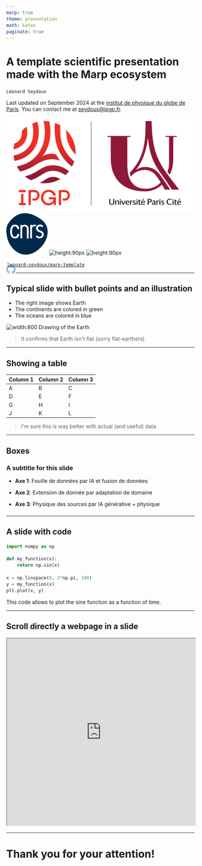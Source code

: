 ```yaml
---
marp: true
theme: presentation
math: katex
paginate: true
---
```


<!-- _class: titlepage -->

# A template scientific presentation made with the Marp ecosystem

`Léonard Seydoux` 

Last updated on September 2024 at the [institut de physique du globe de Paris](https://www.ipgp.fr). 
You can contact me at seydoux@ipgp.fr. 

<div class="logo">

![height:100px](images/logo/ipgp-upcite.svg) 
![height:90px](images/logo/cnrs.svg) 
![height:90px](https://avatars.githubusercontent.com/u/20685754?s=280&v=4)
![height:90px](https://upload.wikimedia.org/wikipedia/commons/thumb/9/9a/Visual_Studio_Code_1.35_icon.svg/768px-Visual_Studio_Code_1.35_icon.svg.png)

</div>

[<img src="images/logo/logo-github.svg" width=25 align="left" style="margin-top:10px; margin-right: -23px; "/>  `leonard-seydoux/marp-template`](https://github.com/leonard-seydoux/marp-template) 

---

## Typical slide with bullet points and an illustration

- The right image shows Earth
- The continents are colored in green
- The oceans are colored in blue


![width:800](https://images.twinkl.co.uk/tr/raw/upload/u/ux/earth-parents-wiki_ver_1.jpg)
Drawing of the Earth 

> It confirms that Earth isn't flat (sorry flat-earthers)

<!-- _footer: Image: [www.twinkl.fr/parenting-wiki/earth](https://www.twinkl.fr/parenting-wiki/earth) -->

---

## Showing a table

| Column 1 | Column 2 | Column 3 |
|----------|----------|----------|
| A        | B        | C        |
| D        | E        | F        |
| G        | H        | I        |
| J        | K        | L        |

> I'm sure this is way better with actual (and useful) data

---

## Boxes

### A subtitle for this slide

<div class="frames">

- __Axe 1__: Fouille de données par IA et fusion de données

- __Axe 2__: Extension de donnée par adaptation de domaine

- __Axe 3__: Physique des sources par IA générative + physique

</div>

###

---

## A slide with code

```python
import numpy as np

def my_function(x):
    return np.sin(x)

x = np.linspace(0, 2*np.pi, 100)
y = my_function(x)
plt.plot(x, y)
```

This code allows to plot the sine function as a function of time.

--- 

## Scroll directly a webpage in a slide

<iframe src="https://fr.wikipedia.org/wiki/Terre" width="100%" height="500px"></iframe>

<!-- _footer: Source: [Wikipedia](https://fr.wikipedia.org/wiki/Terre) -->

---

<!-- _class: titlepage -->

#
# Thank you for your attention!
#